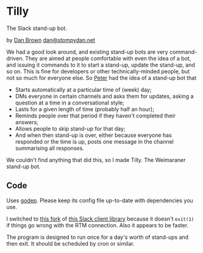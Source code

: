 # Tilly

The Slack stand-up bot.

by [Dan Brown](https://twitter.com/stompydan) <dan@stompydan.net>

We had a good look around, and existing stand-up bots are very command-driven. They are aimed at people comfortable with even the idea of a bot, and issuing it commands to it to start a stand-up, update the stand-up, and so on. This is fine for developers or other technically-minded people, but not so much for everyone else. So [Peter](https://twitter.com/peterparkes) had the idea of a stand-up bot that

* Starts automatically at a particular time of (week) day;
* DMs everyone in certain channels and asks them for updates, asking a question at a time in a conversational style;
* Lasts for a given length of time (probably half an hour);
* Reminds people over that period if they haven't completed their answers;
* Allows people to skip stand-up for that day;
* And when then stand-up is over, either because everyone has responded or the time is up, posts one message in the channel summarising all responses.

We couldn't find anything that did this, so I made Tilly. The Weimaraner stand-up bot.

## Code

Uses [godep](https://github.com/tools/godep). Please keep its config file up-to-date with dependencies you use.

I switched to [this fork](https://github.com/abourget/slack) of [this Slack client library](https://github.com/nlopes/slack) because it doesn't `exit(1)` if things go wrong with the RTM connection. Also it appears to be faster.

The program is designed to run once for a day's worth of stand-ups and then exit. It should be scheduled by cron or similar.
